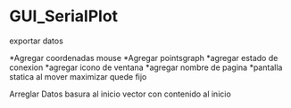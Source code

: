 # GUI_SerialPlot

exportar datos

*Agregar coordenadas mouse
*Agregar pointsgraph
*agregar estado de conexion
*agregar icono de ventana
*agregar nombre de pagina
*pantalla statica al mover maximizar quede fijo

Arreglar
	Datos basura al inicio
	vector con contenido al inicio